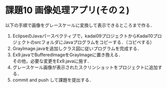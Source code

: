 # 課題10 画像処理アプリ(その２)

以下の手順で画像をグレースケールに変換して表示できるところまで作る．
1. EclipseのJavaパースペクティブで，kadai09プロジェクトからKadai10プロジェクトのsrcフォルダにJavaプログラムをコピーする．（コピペする）
2. GrayImage.javaを追加しクラス図に従いプログラムを完成する．
3. Ex9.javaでBufferedImageをGrayImageに置き換える．<br>
その他，必要な変更をEx9.javaに施す．
4. グレースケール画像が表示されたスクリンショットをプロジェクトに追加する．
5. commit and push して課題を提出する．

